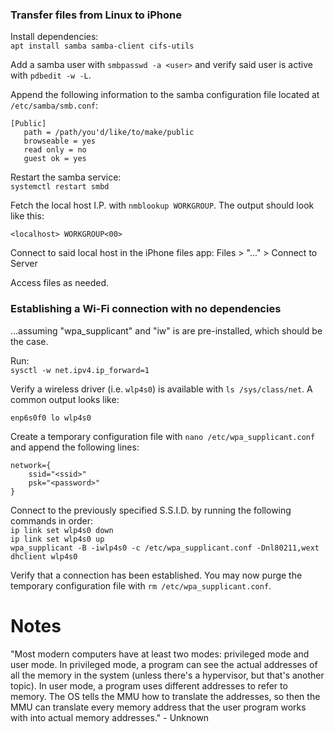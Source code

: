 ### Transfer files from Linux to iPhone
Install dependencies:\
`apt install samba samba-client cifs-utils`

Add a samba user with  `smbpasswd -a <user>` and verify said user is active with `pdbedit -w -L`.

Append the following information to the samba configuration file located at `/etc/samba/smb.conf`:
```
[Public]
   path = /path/you'd/like/to/make/public
   browseable = yes
   read only = no
   guest ok = yes
```
Restart the samba service:\
`systemctl restart smbd`

Fetch the local host I.P. with `nmblookup WORKGROUP`. The output should look like this:
```
<localhost> WORKGROUP<00>
```
Connect to said local host in the iPhone files app: Files > "..." > Connect to Server

Access files as needed.

### Establishing a Wi-Fi connection with no dependencies

...assuming "wpa_supplicant" and "iw" is are pre-installed, which should be the case.

Run:\
`sysctl -w net.ipv4.ip_forward=1`

Verify a wireless driver (i.e. `wlp4s0`) is available with `ls /sys/class/net`. A common output looks like:
```
enp6s0f0 lo wlp4s0
```
Create a temporary configuration file with `nano /etc/wpa_supplicant.conf` and append the following lines:
```
network={
	ssid="<ssid>"
	psk="<password>"
}
```
Connect to the previously specified S.S.I.D. by running the following commands in order:\
`ip link set wlp4s0 down`\
`ip link set wlp4s0 up`\
`wpa_supplicant -B -iwlp4s0 -c /etc/wpa_supplicant.conf -Dnl80211,wext`\
`dhclient wlp4s0`

Verify that a connection has been established. You may now purge the temporary configuration file with `rm /etc/wpa_supplicant.conf`.

# Notes
"Most modern computers have at least two modes: privileged mode and user mode. In privileged mode, a program can see the actual addresses of all the memory in the system (unless there's a hypervisor, but that's another topic). In user mode, a program uses different addresses to refer to memory. The OS tells the MMU how to translate the addresses, so then the MMU can translate every memory address that the user program works with into actual memory addresses." - Unknown
